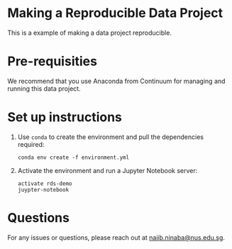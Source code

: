 # Making a Reproducible Data Project

This is a example of making a data project reproducible.

# Pre-requisities

We recommend that you use Anaconda from Continuum for managing and running this data project.

# Set up instructions

1. Use `conda` to create the environment and pull the dependencies required:
    ```
    conda env create -f environment.yml
    ```
2. Activate the environment and run a Jupyter Notebook server:
    ```
    activate rds-demo
    juypter-notebook
    ```

# Questions

For any issues or questions, please reach out at najib.ninaba@nus.edu.sg.


